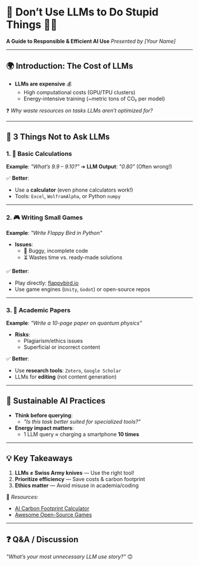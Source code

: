 # 🚫 Don’t Use LLMs to Do Stupid Things 🤖💸

**A Guide to Responsible & Efficient AI Use**
*Presented by [Your Name]*

---

## 🌍 Introduction: The Cost of LLMs

- **LLMs are expensive** 💰
  - High computational costs (GPU/TPU clusters)
  - Energy-intensive training (~metric tons of CO₂ per model)

❓ *Why waste resources on tasks LLMs aren’t optimized for?*

---

## 🚫 3 Things **Not** to Ask LLMs

### 1. 🔢 Basic Calculations
**Example**: *"What’s 9.9 – 9.10?"* ➔ **LLM Output**: *"0.80"* (Often wrong!)

✅ **Better**:
- Use a **calculator** (even phone calculators work!)
- Tools: `Excel`, `WolframAlpha`, or Python `numpy`

---

### 2. 🎮 Writing Small Games
**Example**: *"Write Flappy Bird in Python"*
- **Issues**:
  - 🐛 Buggy, incomplete code
  - ⏳ Wastes time vs. ready-made solutions

✅ **Better**:
- Play directly: [flappybird.io](https://flappybird.io)
- Use game engines (`Unity`, `Godot`) or open-source repos

---

### 3. 📝 Academic Papers
**Example**: *"Write a 10-page paper on quantum physics"*
- **Risks**:
  - Plagiarism/ethics issues
  - Superficial or incorrect content

✅ **Better**:
- Use **research tools**: `Zotero`, `Google Scholar`
- LLMs for **editing** (not content generation)

---

## 🌱 Sustainable AI Practices

- **Think before querying**:
  - *"Is this task better suited for specialized tools?"*
- **Energy impact matters**:
  - 1 LLM query ≈ charging a smartphone **10 times**

---

## 💡 Key Takeaways

1. **LLMs ≠ Swiss Army knives** — Use the right tool!
2. **Prioritize efficiency** — Save costs & carbon footprint
3. **Ethics matter** — Avoid misuse in academia/coding

🔗 *Resources*:
- [AI Carbon Footprint Calculator](https://mlco2.github.io/impact)
- [Awesome Open-Source Games](https://github.com/leereilly/games)

---

## ❓ Q&A / Discussion

*"What’s your most unnecessary LLM use story?"* 🙃
